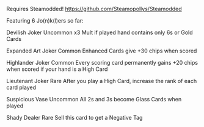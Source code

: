 Requires Steamodded!
https://github.com/Steamopollys/Steamodded

Featuring 6 Jo(n)k(l)ers so far:

Devilish Joker
Uncommon
x3 Mult if played hand contains only 6s or Gold Cards

Expanded Art Joker
Common
Enhanced Cards give +30 chips when scored

Highlander Joker
Common
Every scoring card permanently gains +20 chips when scored if your hand is a High Card

Lieutenant Joker
Rare
After you play a High Card, increase the rank of each card played

Suspicious Vase
Uncommon
All 2s and 3s become Glass Cards when played

Shady Dealer
Rare
Sell this card to get a Negative Tag
